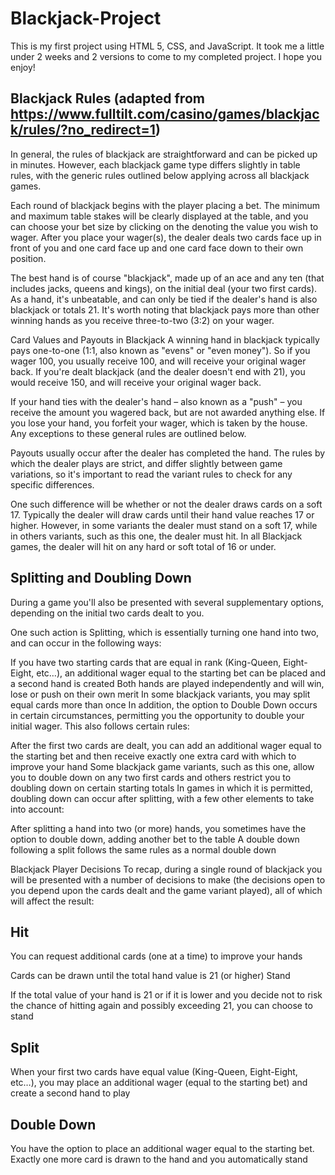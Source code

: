 # Blackjack-Project

This is my first project using HTML 5, CSS, and JavaScript. It took me a little under 2 weeks and 2 versions to come to my completed project. I hope you enjoy!

## Blackjack Rules (adapted from https://www.fulltilt.com/casino/games/blackjack/rules/?no_redirect=1)

In general, the rules of blackjack are straightforward and can be picked up in minutes. However, each blackjack game type differs slightly in table rules, with the generic rules outlined below applying across all blackjack games.

Each round of blackjack begins with the player placing a bet. The minimum and maximum table stakes will be clearly displayed at the table, and you can choose your bet size by clicking on the denoting the value you wish to wager. After you place your wager(s), the dealer deals two cards face up in front of you and one card face up and one card face down to their own position.

The best hand is of course "blackjack", made up of an ace and any ten (that includes jacks, queens and kings), on the initial deal (your two first cards). As a hand, it's unbeatable, and can only be tied if the dealer's hand is also blackjack or totals 21. It's worth noting that blackjack pays more than other winning hands as you receive three-to-two (3:2) on your wager.

Card Values and Payouts in Blackjack
A winning hand in blackjack typically pays one-to-one (1:1, also known as "evens" or "even money"). So if you wager 100, you usually receive 100, and will receive your original wager back. If you're dealt blackjack (and the dealer doesn't end with 21), you would receive 150, and will receive your original wager back.

If your hand ties with the dealer's hand – also known as a "push" – you receive the amount you wagered back, but are not awarded anything else. If you lose your hand, you forfeit your wager, which is taken by the house. Any exceptions to these general rules are outlined below.

Payouts usually occur after the dealer has completed the hand. The rules by which the dealer plays are strict, and differ slightly between game variations, so it's important to read the variant rules to check for any specific differences.

One such difference will be whether or not the dealer draws cards on a soft 17. Typically the dealer will draw cards until their hand value reaches 17 or higher. However, in some variants the dealer must stand on a soft 17, while in others variants, such as this one, the dealer must hit. In all Blackjack games, the dealer will hit on any hard or soft total of 16 or under.

## Splitting and Doubling Down

During a game you'll also be presented with several supplementary options, depending on the initial two cards dealt to you.

One such action is Splitting, which is essentially turning one hand into two, and can occur in the following ways:

If you have two starting cards that are equal in rank (King-Queen, Eight-Eight, etc…), an additional wager equal to the starting bet can be placed and a second hand is created
Both hands are played independently and will win, lose or push on their own merit
In some blackjack variants, you may split equal cards more than once
In addition, the option to Double Down occurs in certain circumstances, permitting you the opportunity to double your initial wager. This also follows certain rules:

After the first two cards are dealt, you can add an additional wager equal to the starting bet and then receive exactly one extra card with which to improve your hand
Some blackjack game variants, such as this one, allow you to double down on any two first cards and others restrict you to doubling down on certain starting totals
In games in which it is permitted, doubling down can occur after splitting, with a few other elements to take into account:

After splitting a hand into two (or more) hands, you sometimes have the option to double down, adding another bet to the table
A double down following a split follows the same rules as a normal double down

Blackjack Player Decisions
To recap, during a single round of blackjack you will be presented with a number of decisions to make (the decisions open to you depend upon the cards dealt and the game variant played), all of which will affect the result:

## Hit

You can request additional cards (one at a time) to improve your hands

Cards can be drawn until the total hand value is 21 (or higher)
Stand

If the total value of your hand is 21 or if it is lower and you decide not to risk the chance of hitting again and possibly exceeding 21, you can choose to stand

## Split

When your first two cards have equal value (King-Queen, Eight-Eight, etc…), you may place an additional wager (equal to the starting bet) and create a second hand to play

## Double Down

You have the option to place an additional wager equal to the starting bet. Exactly one more card is drawn to the hand and you automatically stand
